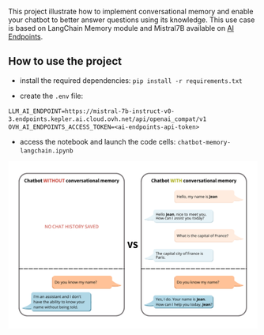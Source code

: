 This project illustrate how to implement conversational memory and enable your chatbot to better answer questions using its knowledge. This use case is based on LangChain Memory module and Mistral7B available on [AI Endpoints](https://endpoints.ai.cloud.ovh.net/).

## How to use the project

- install the required dependencies: `pip install -r requirements.txt`

- create the `.env` file:
```
LLM_AI_ENDPOINT=https://mistral-7b-instruct-v0-3.endpoints.kepler.ai.cloud.ovh.net/api/openai_compat/v1
OVH_AI_ENDPOINTS_ACCESS_TOKEN=<ai-endpoints-api-token>
```

- access the notebook and launch the code cells: `chatbot-memory-langchain.ipynb`

![image](chatbot-with-without-memory-langchain.png)
